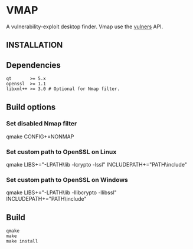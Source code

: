 # VMAP

A vulnerability-exploit desktop finder. Vmap use the [vulners](https://vulners.com/api/v3/) API.

## INSTALLATION

Dependencies
------------
```shell
qt       >= 5.x
openssl  >= 1.1
libxml++ >= 3.0 # Optional for Nmap filter.
```

Build options
------------
### Set disabled Nmap filter 
qmake CONFIG+=NONMAP

### Set custom path to OpenSSL on Linux 
qmake LIBS+="-LPATH\lib -lcrypto -lssl" INCLUDEPATH+="PATH\include"

### Set custom path to OpenSSL on Windows 
qmake LIBS+="-LPATH\lib -llibcrypto -llibssl" INCLUDEPATH+="PATH\include"

Build 
------------
```shell
qmake 
make
make install
```

